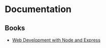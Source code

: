 # Documentation

## Books

* [Web Development with Node and Express][1]




<!--- Link --->
[1]: ./Web-Development-with-Node-and-Express/